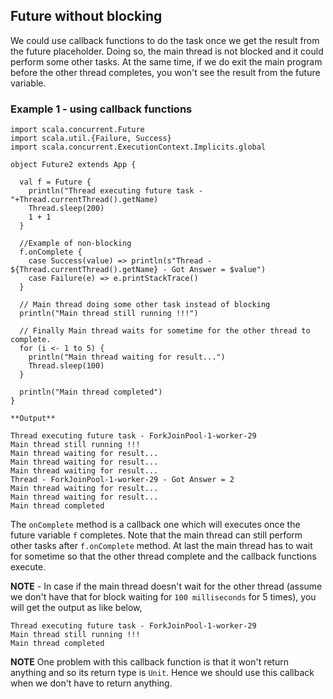 ## Future without blocking

We could use callback functions to do the task once we get the result from the future placeholder. Doing so, the main thread is not blocked and it could perform some other tasks. At the same time, if we do exit the main program before the other thread completes, you won't see the result from the future variable.

### Example 1 - using callback functions

```
import scala.concurrent.Future
import scala.util.{Failure, Success}
import scala.concurrent.ExecutionContext.Implicits.global

object Future2 extends App {

  val f = Future {
    println("Thread executing future task - "+Thread.currentThread().getName)
    Thread.sleep(200)
    1 + 1
  }

  //Example of non-blocking
  f.onComplete {
    case Success(value) => println(s"Thread - ${Thread.currentThread().getName} - Got Answer = $value")
    case Failure(e) => e.printStackTrace()
  }

  // Main thread doing some other task instead of blocking
  println("Main thread still running !!!")

  // Finally Main thread waits for sometime for the other thread to complete.
  for (i <- 1 to 5) {
    println("Main thread waiting for result...")
    Thread.sleep(100)
  }

  println("Main thread completed")
}

**Output**

Thread executing future task - ForkJoinPool-1-worker-29
Main thread still running !!!
Main thread waiting for result...
Main thread waiting for result...
Main thread waiting for result...
Thread - ForkJoinPool-1-worker-29 - Got Answer = 2
Main thread waiting for result...
Main thread waiting for result...
Main thread completed

```

The `onComplete` method is a callback one which will executes once the future variable `f` completes. Note that the main thread can still perform other tasks after `f.onComplete` method. At last the main thread has to wait for sometime so that the other thread complete and the callback functions execute.

**NOTE** - In case if the main thread doesn't wait for the other thread (assume we don't have that for block waiting for `100 milliseconds` for 5 times), you will get the output as like below,

```
Thread executing future task - ForkJoinPool-1-worker-29
Main thread still running !!!
Main thread completed
```

**NOTE** One problem with this callback function is that it won't return anything and so its return type is `Unit`. Hence we should use this callback when we don't have to return anything.